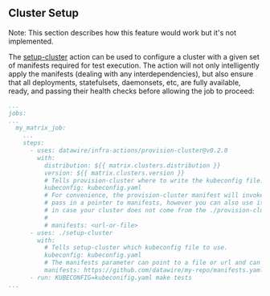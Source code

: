 ## Cluster Setup

Note: This section describes how this feature would work but it's not implemented.

The [setup-cluster](../setup-cluster/README.md) action can be used to configure a cluster with a given
set of manifests required for test execution. The action will not only intelligently apply the
manifests (dealing with any interdependencies), but also ensure that all deployments, statefulsets,
daemonsets, etc, are fully available, ready, and passing their health checks before allowing the job
to proceed:

```yaml
...
jobs:
...
  my_matrix_job:
    ...
    steps:
      - uses: datawire/infra-actions/provision-cluster@v0.2.0
        with:
          distribution: ${{ matrix.clusters.distribution }}
          version: ${{ matrix.clusters.version }}
          # Tells provision-cluster where to write the kubeconfig file.
          kubeconfig: kubeconfig.yaml
          # For convenience, the provision-cluster manifest will invoke the setup-cluster manifest if you
          # pass in a pointer to manifests, however you can also use it independently as shown below just
          # in case your cluster does not come from the ./provision-cluster action.
          #
          # manifests: <url-or-file>
      - uses: ./setup-cluster
        with:
          # Tells setup-cluster which kubeconfig file to use.
          kubeconfig: kubeconfig.yaml
          # The manifests parameter can point to a file or url and can include raw yaml or kustomized manifests.
          manifests: https://github.com/datawire/my-repo/manifests.yaml
      - run: KUBECONFIG=kubeconifig.yaml make tests
...
```

